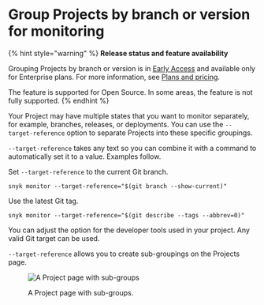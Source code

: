 # Group Projects by branch or version for monitoring

{% hint style="warning" %}
**Release status and feature availability**

Grouping Projects by branch or version is in [Early Access](../../getting-started/snyk-release-process.md) and available only for Enterprise plans. For more information, see [Plans and pricing](https://snyk.io/plans).

The feature is supported for Open Source. In some areas, the feature is not fully supported.
{% endhint %}

Your Project may have multiple states that you want to monitor separately, for example, branches, releases, or deployments. You can use the `--target-reference` option to separate Projects into these specific groupings.

`--target-reference` takes any text so you can combine it with a command to automatically set it to a value. Examples follow.

Set `--target-reference` to the current Git branch.

```
snyk monitor --target-reference="$(git branch --show-current)"
```

Use the latest Git tag.

```
snyk monitor --target-reference="$(git describe --tags --abbrev=0)"
```

You can adjust the option for the developer tools used in your project. Any valid Git target can be used.

`--target-reference` allows you to create sub-groupings on the Projects page.

<figure><img src="../../.gitbook/assets/project-grouping-with-sub-groups.png" alt="A Project page with sub-groups"><figcaption><p>A Project page with sub-groups.</p></figcaption></figure>
